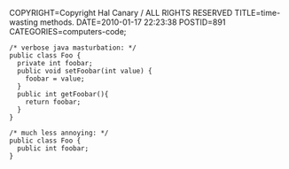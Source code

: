COPYRIGHT=Copyright Hal Canary / ALL RIGHTS RESERVED
TITLE=time-wasting methods.
DATE=2010-01-17 22:23:38
POSTID=891
CATEGORIES=computers-code;

    /* verbose java masturbation: */
    public class Foo {
      private int foobar;
      public void setFoobar(int value) {
        foobar = value;
      }
      public int getFoobar(){
        return foobar;
      }
    }

    /* much less annoying: */
    public class Foo {
      public int foobar;
    }
